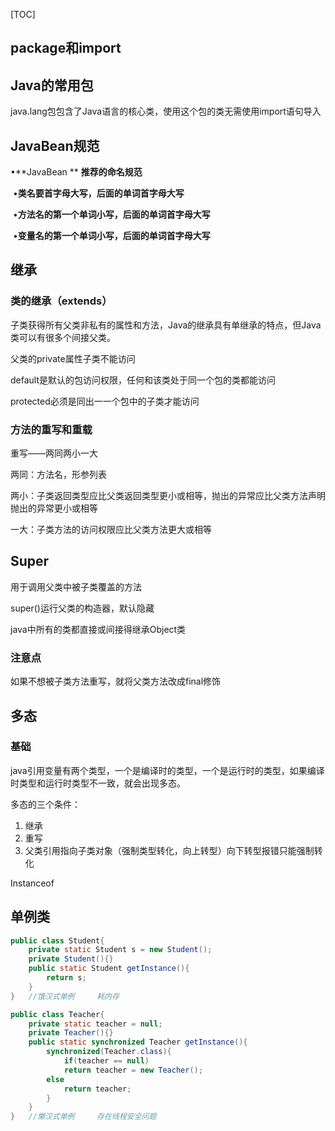 [TOC]

## package和import

## Java的常用包

java.lang包包含了Java语言的核心类，使用这个包的类无需使用import语句导入

## JavaBean规范

•**JavaBean ** **推荐的命名规范**

​	•**类名要首字母大写，后面的单词首字母大写**

​	•**方法名的第一个单词小写，后面的单词首字母大写**

​	•**变量名的第一个单词小写，后面的单词首字母大写**

## 继承

### 类的继承（extends）

子类获得所有父类非私有的属性和方法，Java的继承具有单继承的特点，但Java类可以有很多个间接父类。

父类的private属性子类不能访问

default是默认的包访问权限，任何和该类处于同一个包的类都能访问

protected必须是同出一一个包中的子类才能访问

### 方法的重写和重载

重写——两同两小一大

两同：方法名，形参列表

两小：子类返回类型应比父类返回类型更小或相等，抛出的异常应比父类方法声明抛出的异常更小或相等

一大：子类方法的访问权限应比父类方法更大或相等

## Super

用于调用父类中被子类覆盖的方法

super()运行父类的构造器，默认隐藏

java中所有的类都直接或间接得继承Object类

### 注意点

如果不想被子类方法重写，就将父类方法改成final修饰

## 多态

### 基础

java引用变量有两个类型，一个是编译时的类型，一个是运行时的类型，如果编译时类型和运行时类型不一致，就会出现多态。

多态的三个条件：

1. 继承
2. 重写
3. 父类引用指向子类对象（强制类型转化，向上转型）向下转型报错只能强制转化

Instanceof 

## 单例类

```java
public class Student{
	private static Student s = new Student();
    private Student(){}
    public static Student getInstance(){
        return s;
    }
}	//饿汉式单例		耗内存
```

```java
public class Teacher{
	private static teacher = null;
    private Teacher(){}
    public static synchronized Teacher getInstance(){
        synchronized(Teacher.class){
            if(teacher == null)
            return teacher = new Teacher();
        else
            return teacher;
        }  
    }
}	//懒汉式单例		存在线程安全问题
```



